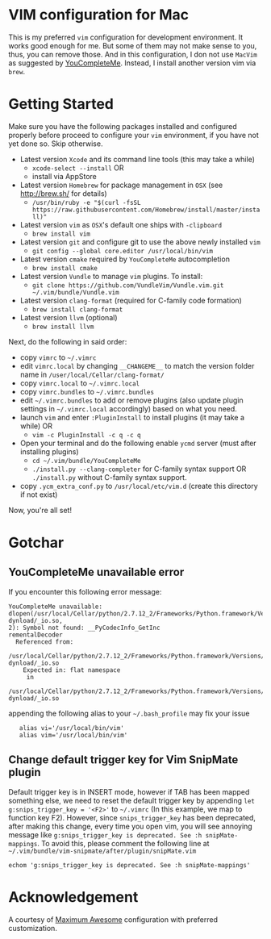 # VIM configuration for Mac

This is my preferred `vim` configuration for development environment. It works good enough for me.
But some of them may not make sense to you, thus, you can remove those. And in this configuration,
I don not use `MacVim` as suggested by
[YouCompleteMe](https://github.com/Valloric/YouCompleteMe#mac-os-x). Instead, I install another
version vim via `brew`.

# Getting Started

Make sure you have the following packages installed and configured properly before proceed to
configure your `vim` environment, if you have not yet done so. Skip otherwise.

+ Latest version `Xcode` and its command line tools (this may take a while)
    - `xcode-select --install` OR
    - install via AppStore
+ Latest version `Homebrew` for package management in `OSX` (see http://brew.sh/ for details)
    - `/usr/bin/ruby -e "$(curl -fsSL
      https://raw.githubusercontent.com/Homebrew/install/master/install)"`
+ Latest version `vim` as `OSX`'s default one ships with `-clipboard`
    - `brew install vim`
+ Latest version `git` and configure git to use the above newly installed `vim`
    - `git config --global core.editor /usr/local/bin/vim`
+ Latest version `cmake` required by `YouCompleteMe` autocompletion
    - `brew install cmake`
+ Latest version `Vundle` to manage `vim` plugins. To install:
    - `git clone https://github.com/VundleVim/Vundle.vim.git ~/.vim/bundle/Vundle.vim`
+ Latest version `clang-format` (required for C-family code formation)
    - `brew install clang-format`
+ Latest version `llvm` (optional)
    - `brew install llvm`

Next, do the following in said order:

+ copy `vimrc` to `~/.vimrc`
+ edit `vimrc.local` by changing `__CHANGEME__` to match the version folder name in
  `/user/local/Cellar/clang-format/`
+ copy `vimrc.local` to `~/.vimrc.local`
+ copy `vimrc.bundles` to `~/.vimrc.bundles`
+ edit `~/.vimrc.bundles` to add or remove plugins (also update plugin settings in `~/.vimrc.local`
  accordingly) based on what you need.
+ launch `vim` and enter `:PluginInstall` to install plugins (it may take a while) OR
    - `vim -c PluginInstall -c q -c q`
+ Open your terminal and do the following enable `ycmd` server (must after installing plugins)
    - `cd ~/.vim/bundle/YouCompleteMe`
    - `./install.py --clang-completer` for C-family syntax support OR `./install.py` without
      C-family syntax support.
+ copy `.ycm_extra_conf.py` to `/usr/local/etc/vim.d` (create this directory if not exist)

Now, you're all set!


# Gotchar

## YouCompleteMe unavailable error

If you encounter this following error message:

```
YouCompleteMe unavailable:
dlopen(/usr/local/Cellar/python/2.7.12_2/Frameworks/Python.framework/Versions/2.7/lib/python2.7/lib-dynload/_io.so,
2): Symbol not found: __PyCodecInfo_GetInc
rementalDecoder
  Referenced from:
  /usr/local/Cellar/python/2.7.12_2/Frameworks/Python.framework/Versions/2.7/lib/python2.7/lib-dynload/_io.so
    Expected in: flat namespace
     in
     /usr/local/Cellar/python/2.7.12_2/Frameworks/Python.framework/Versions/2.7/lib/python2.7/lib-dynload/_io.so
```

appending the following alias to your `~/.bash_profile` may fix your issue

```
   alias vi='/usr/local/bin/vim'
   alias vim='/usr/local/bin/vim'
```

## Change default trigger key for Vim SnipMate plugin

Default trigger key is <TAB> in INSERT mode, however if TAB has been mapped something
else, we need to reset the default trigger key by appending `let g:snips_trigger_key = '<F2>'` to
`~/.vimrc` (In this example, we map to function key F2). However, since `snips_trigger_key` has been
deprecated, after making this change, every time you open vim, you will see annoying message like
`g:snips_trigger_key is deprecated. See :h snipMate-mappings`. To avoid this, please comment the
following line at `~/.vim/bundle/vim-snipmate/after/plugin/snipMate.vim`

```
echom 'g:snips_trigger_key is deprecated. See :h snipMate-mappings'
```

# Acknowledgement

A courtesy of [Maximum Awesome](https://github.com/square/maximum-awesome)
configuration with preferred customization.

